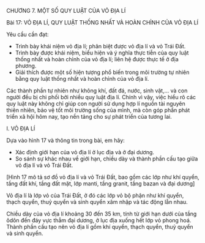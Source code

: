CHƯƠNG 7. MỘT SỐ QUY LUẬT CỦA VỎ ĐỊA LÍ

Bài 17: VỎ ĐỊA LÍ, QUY LUẬT THỐNG NHẤT VÀ HOÀN CHỈNH CỦA VỎ ĐỊA LÍ

Yêu cầu cần đạt:
- Trình bày khái niệm vỏ địa lí; phân biệt được vỏ địa lí và vỏ Trái Đất.
- Trình bày được khái niệm, biểu hiện và ý nghĩa thực tiễn của quy luật thống nhất và hoàn chỉnh của vỏ địa lí; liên hệ được thực tế ở địa phương.
- Giải thích được một số hiện tượng phổ biến trong môi trường tự nhiên bằng quy luật thống nhất và hoàn chỉnh của vỏ địa lí.

Các thành phần tự nhiên như không khí, đất đá, nước, sinh vật,... và con người đều bị chi phối bởi nhiều quy luật địa lí. Chính vì vậy, việc hiểu rõ các quy luật này không chỉ giúp con người sử dụng hợp lí nguồn tài nguyên thiên nhiên, bảo vệ tốt môi trường sống của mình, mà còn góp phần phát triển xã hội hôm nay, tạo nền tảng cho sự phát triển của tương lai.

I. VỎ ĐỊA LÍ

Dựa vào hình 17 và thông tin trong bài, em hãy:
- Xác định giới hạn của vỏ địa lí ở lục địa và ở đại dương.
- So sánh sự khác nhau về giới hạn, chiều dày và thành phần cấu tạo giữa vỏ địa lí và vỏ Trái Đất.

[Hình 17 mô tả sơ đồ vỏ địa lí và vỏ Trái Đất, bao gồm các lớp như khí quyển, tầng đất khí, tầng đất mặt, lớp manti, tầng granit, tầng bazan và đại dương]

Vỏ địa lí là lớp vỏ của Trái Đất, ở đó các lớp vỏ bộ phận như khí quyển, thạch quyển, thuỷ quyển và sinh quyển xâm nhập và tác động lẫn nhau.

Chiều dày của vỏ địa lí khoảng 30 đến 35 km, tính từ giới hạn dưới của tầng ôdôn đến đáy vực thẳm đại dương, ở lục địa xuống hết lớp vỏ phong hoá. Thành phần cấu tạo nên vỏ địa lí gồm khí quyển, thạch quyển, thuỷ quyển và sinh quyển.